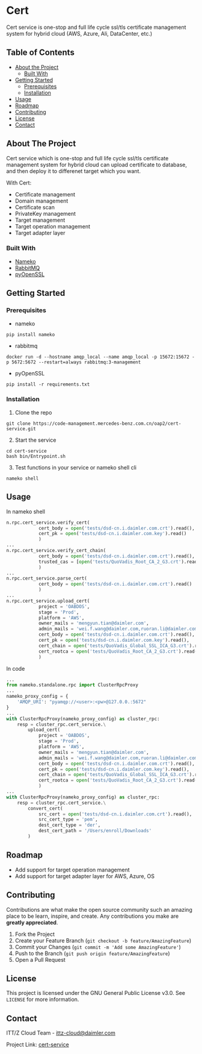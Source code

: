 # Cert
Cert service is one-stop and full life cycle ssl/tls certificate management system for hybrid cloud (AWS, Azure, Ali, DataCenter, etc.)


<!-- TABLE OF CONTENTS -->
## Table of Contents

* [About the Project](#about-the-project)
  * [Built With](#built-with)
* [Getting Started](#getting-started)
  * [Prerequisites](#prerequisites)
  * [Installation](#installation)
* [Usage](#usage)
* [Roadmap](#roadmap)
* [Contributing](#contributing)
* [License](#license)
* [Contact](#contact)


<!-- ABOUT THE PROJECT -->
## About The Project

Cert service which is one-stop and full life cycle ssl/tls certificate management system for hybrid cloud can upload certificate to database, and then deploy it to differenet target which you want.

With Cert:
* Certificate management
* Domain management
* Certificate scan
* PrivateKey management
* Target management
* Target operation management
* Target adapter layer

### Built With
* [Nameko](https://github.com/nameko/nameko)
* [RabbitMQ](https://www.rabbitmq.com/)
* [pyOpenSSL](https://pypi.org/project/pyOpenSSL/)



<!-- GETTING STARTED -->
## Getting Started

### Prerequisites

* nameko
```
pip install nameko
```
* rabbitmq
```
docker run -d --hostname amqp_local --name amqp_local -p 15672:15672 -p 5672:5672 --restart=always rabbitmq:3-management
```
* pyOpenSSL
```
pip install -r requirements.txt
```

### Installation

1. Clone the repo
```
git clone https://code-management.mercedes-benz.com.cn/oap2/cert-service.git
```
2. Start the service
```
cd cert-service
bash bin/Entrypoint.sh 
```
3. Test functions in your service or nameko shell cli
```
nameko shell
```

<!-- USAGE EXAMPLES -->
## Usage
In nameko shell
```python
n.rpc.cert_service.verify_cert(
			cert_body = open('tests/dsd-cn.i.daimler.com.crt').read(),
			cert_pk = open('tests/dsd-cn.i.daimler.com.key').read()
			)
...
n.rpc.cert_service.verify_cert_chain(
			cert_body = open('tests/dsd-cn.i.daimler.com.crt').read(),
			trusted_cas = [open('tests/QuoVadis_Root_CA_2_G3.crt').read()]
			)
...
n.rpc.cert_service.parse_cert(
            cert_body = open('tests/dsd-cn.i.daimler.com.crt').read()
            )
...
n.rpc.cert_service.upload_cert(
			project = 'OABDOS',
			stage = 'Prod',
			platform = 'AWS',
			owner_mails = 'mengyun.tian@daimler.com',
			admin_mails = 'wei.f.wang@daimler.com,ruoran.li@daimler.com',
			cert_body = open('tests/dsd-cn.i.daimler.com.crt').read(),
			cert_pk = open('tests/dsd-cn.i.daimler.com.key').read(),
			cert_chain = open('tests/QuoVadis_Global_SSL_ICA_G3.crt').read(),
			cert_rootca = open('tests/QuoVadis_Root_CA_2_G3.crt').read()
			)
```



In code
```python
...
from nameko.standalone.rpc import ClusterRpcProxy
...
nameko_proxy_config = {
    'AMQP_URI': "pyamqp://<user>:<pw>@127.0.0.:5672"
}
...
with ClusterRpcProxy(nameko_proxy_config) as cluster_rpc:
    resp = cluster_rpc.cert_service.\
        upload_cert(
			project = 'OABDOS',
			stage = 'Prod',
			platform = 'AWS',
			owner_mails = 'mengyun.tian@daimler.com',
			admin_mails = 'wei.f.wang@daimler.com,ruoran.li@daimler.com',
			cert_body = open('tests/dsd-cn.i.daimler.com.crt').read(),
			cert_pk = open('tests/dsd-cn.i.daimler.com.key').read(),
			cert_chain = open('tests/QuoVadis_Global_SSL_ICA_G3.crt').read(),
			cert_rootca = open('tests/QuoVadis_Root_CA_2_G3.crt').read()
			)
...
with ClusterRpcProxy(nameko_proxy_config) as cluster_rpc:
    resp = cluster_rpc.cert_service.\
        convert_cert(
        	src_cert = open('tests/dsd-cn.i.daimler.com.crt').read(),
        	src_cert_type = 'pem',
        	dest_cert_type = 'der',
        	dest_cert_path = '/Users/enroll/Downloads'
        )

```

<!-- ROADMAP -->
## Roadmap

* Add support for target operation management
* Add support for target adapter layer for AWS, Azure, OS

<!-- CONTRIBUTING -->
## Contributing

Contributions are what make the open source community such an amazing place to be learn, inspire, and create. Any contributions you make are **greatly appreciated**.

1. Fork the Project
2. Create your Feature Branch (`git checkout -b feature/AmazingFeature`)
3. Commit your Changes (`git commit -m 'Add some AmazingFeature'`)
4. Push to the Branch (`git push origin feature/AmazingFeature`)
5. Open a Pull Request


<!-- LICENSE -->
## License

 This project is licensed under the GNU General Public License v3.0. See `LICENSE` for more information.



<!-- CONTACT -->
## Contact

ITT/Z Cloud Team - ittz-cloud@daimler.com

Project Link: [cert-service](https://code-management.mercedes-benz.com.cn/oap2/cert-service.git)